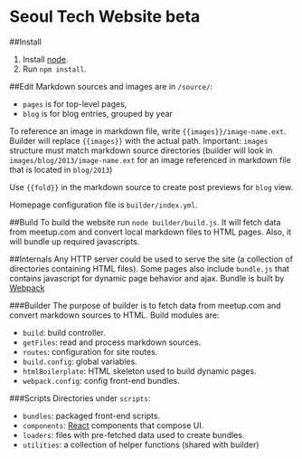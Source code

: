 Seoul Tech Website beta
========================
##Install
1. Install [node](http://nodejs.org/).
2. Run `npm install`.

##Edit
Markdown sources and images are in `/source/`:
+ `pages` is for top-level pages,
+ `blog` is for blog entries, grouped by year

To reference an image in markdown file, write `{{images}}/image-name.ext`. Builder will replace `{{images}}` with the actual path. Important: `images` structure must match markdown source directories (builder will look in `images/blog/2013/image-name.ext` for an image referenced in markdown file that is located in `blog/2013`)

Use `{{fold}}` in the markdown source to create post previews for `blog` view.

Homepage configuration file is `builder/index.yml`.

##Build
To build the website run `node builder/build.js`.
It will fetch data from meetup.com and convert local markdown files to HTML pages. Also, it will bundle up required javascripts.

##Internals
Any HTTP server could be used to serve the site (a collection of directories containing HTML files). Some pages also include `bundle.js` that contains javascript for dynamic page behavior and ajax. Bundle is built by [Webpack](https://github.com/webpack/webpack)

###Builder
The purpose of builder is to fetch data from meetup.com and convert markdown sources to HTML. Build modules are:
+ `build`: build controller.
+ `getFiles`: read and process markdown sources.
+ `routes`: configuration for site routes.
+ `build.config`: global variables.
+ `htmlBoilerplate`: HTML skeleton used to build dynamic pages.
+ `webpack.config`: config front-end bundles.

###Scripts
Directories under `scripts`:
+ `bundles`: packaged front-end scripts.
+ `components`: [React](http://facebook.github.io/react/docs/) components that compose UI.
+ `loaders`: files with pre-fetched data used to create bundles.
+ `utilities`: a collection of helper functions (shared with builder)
